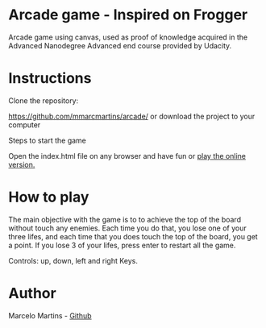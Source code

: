 # Arcade game - Inspired on Frogger
Arcade game using canvas, used as proof of knowledge acquired in the Advanced Nanodegree Advanced end course provided by Udacity.

# Instructions
Clone the repository:

https://github.com/mmarcmartins/arcade/
or download the project to your computer

Steps to start the game

Open the index.html file on any browser and have fun or <a href="mmarcmartins.github.io/arcade/" target="_blank">play the online version.</a>

# How to play
The main objective with the game is to to achieve the top of the board without touch any enemies. Each time you do that, you lose one of your three lifes, and each time that you does touch the top of the board, you get a point.
If you lose 3 of your lifes, press enter to restart all the game.

Controls: up, down, left and right Keys.

# Author

Marcelo Martins - <a href="https://github.com/mmarcmartins/" target="_blank">Github</a>



